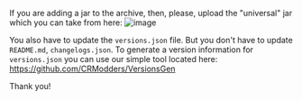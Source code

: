 If you are adding a jar to the archive, then, please, upload the "universal" jar which you can take from here: ![image](https://github.com/user-attachments/assets/8795dcb3-ad94-4a14-905c-13811d680c18)

You also have to update the `versions.json` file. But you don't have to update `README.md`, `changelogs.json`. To generate a version information for `versions.json` you can use our simple tool located here: https://github.com/CRModders/VersionsGen

Thank you!
